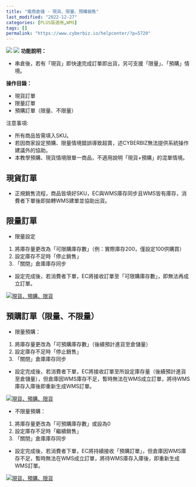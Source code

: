 ```yaml
---
title: "電商倉儲 - 現貨、限量、預購銷售"
last_modified: "2022-12-27"
categories: [PLUS版適用,WMS]
tags: []
permalink: "https://www.cyberbiz.io/helpcenter/?p=5720"
---
```


![](https://www.cyberbiz.io/helpcenter/wp-content/uploads/一般版1.png)
![](https://www.cyberbiz.io/helpcenter/wp-content/uploads/PLUS版3.png)
**功能說明：**  

* 串倉後，若有「現貨」即快速完成訂單即出貨，另可支援「限量」、「預購」情境。

**操作目錄：**

* 現貨訂單
* 限量訂單
* 預購訂單（限量、不限量）

注意事項:  

* 所有商品皆需填入SKU。
* 若因商家設定預購、限量情境錯誤導致超賣，述CYBERBIZ無法提供系統操作建議外的協助。
* 本教學預購、現貨情境限單一商品，不適用說明「現貨+預購」的混單情境。



## 現貨訂單

* 正規銷售流程，商品皆填好SKU，EC與WMS庫存同步且WMS皆有庫存，消費者下單後即拋轉WMS建單並協助出貨。  


## 限量訂單

* 限量設定


1. 將庫存量更改為「可限購庫存數」（例：實際庫存200，僅設定100供購買）
2. 設定庫存不足時「停止銷售」
3. 「關閉」倉庫庫存同步
* 設定完成後，若消費者下單，EC將接收訂單至「可限購庫存數」，即無法再成立訂單。

[![現貨、預購、限貨](https://www.cyberbiz.io/support/wp-content/uploads/「現貨、預購、限貨」銷售1.png)](https://www.cyberbiz.io/support/wp-content/uploads/「現貨、預購、限貨」銷售1.png)  

## 預購訂單（限量、不限量）

* 限量預購：


1. 將庫存量更改為「可預購庫存數」（後續預計進貨至倉儲量）
2. 設定庫存不足時「停止銷售」
3. 「關閉」倉庫庫存同步
* 設定完成後，若消費者下單，EC將接收訂單至所設定庫存量（後續預計進貨至倉儲量），但倉庫因WMS庫存不足，暫時無法在WMS成立訂單，將待WMS庫存入庫後即重新生成WMS訂單。

[![現貨、預購、限貨](https://www.cyberbiz.io/support/wp-content/uploads/「現貨、預購、限貨」銷售1.png)](https://www.cyberbiz.io/support/wp-content/uploads/「現貨、預購、限貨」銷售1.png)  

* 不限量預購：  

1. 將庫存量更改為「可預購庫存數」或設為0
2. 設定庫存不足時「繼續銷售」
3. 「關閉」倉庫庫存同步
* 設定完成後，若消費者下單，EC將持續接收「預購訂單」，但倉庫因WMS庫存不足，暫時無法在WMS成立訂單，將待WMS庫存入庫後，即重新生成WMS訂單。

[![現貨、預購、限貨](https://www.cyberbiz.io/support/wp-content/uploads/「現貨、預購、限貨」銷售3.png)](https://www.cyberbiz.io/support/wp-content/uploads/「現貨、預購、限貨」銷售3.png)



